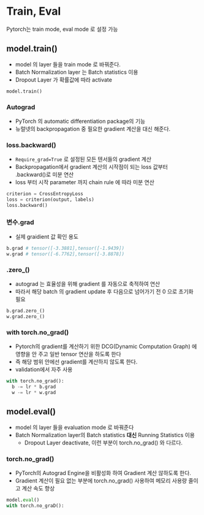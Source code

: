 # Train, Eval

Pytorch는 train mode, eval mode 로 설정 가능

## model.train()

- model 의 layer 들을 train mode 로 바꿔준다.
- Batch Normalization layer 는 Batch statistics 이용
- Dropout Layer 가 확률값에 따라 activate

```python
model.train()
```

### Autograd

- PyTorch 의 automatic differentiation package의 기능
- 뉴럴넷의 backpropagation 중 필요한 gradient 계산을 대신 해준다.

### loss.backward()

- `Require_grad=True` 로 설정된 모든 텐서들의 gradient 계산
- Backpropagation에서 gradient 계산의 시작점이 되는 loss 값부터 .backward()로 미분 연산
- loss 부터 시작 parameter 까지 chain rule 에 따라 미분 연산

```python
criterion = CrossEntropyLoss
loss = criterion(output, labels)
loss.backward()
```

### 변수.grad

- 실제 graidient 값 확인 용도

```python
b.grad # tensor([-3.3881],tensor([-1.9439])
w.grad # tensor([-6.7762],tensor([-3.8878])
```

### .zero_()

- autograd 는 효율성을 위해 gradient 를 자동으로 축적하여 연산
- 따라서 해당 batch 의 gradient update 후 다음으로 넘어가기 전 0 으로 초기화 필요

```python
b.grad.zero_()
w.grad.zero_()
```

### with torch.no_grad()

- Pytorch의 gradient를 계산하기 위한 DCG(Dynamic Computation Graph) 에 영향을 안 주고 일반 tensor 연산을 하도록 한다
- 즉 해당 범위 안에선 gradient를 계산하지 않도록 한다.
- validation에서 자주 사용

```python
with torch.no_grad():
  b -= lr * b.grad
  w -= lr * w.grad
```

## model.eval()

- model 의 layer 들을 evaluation mode 로 바꿔준다
- Batch Normalization layer의 Batch statistics ****대신**** Running Statistics 이용
    - Dropout Layer deactivate, 이런 부분이 torch.no_grad() 와 다르다.

### torch.no_grad()

- PyTorch의 Autograd Engine을 비활성화 하여 Gradient 계산 않하도록 한다.
- Gradient 계산이 필요 없는 부분에 torch.no_grad() 사용하여 메모리 사용량 줄이고 계산 속도 향상

```python
model.eval()
with torch.no_graD():
```